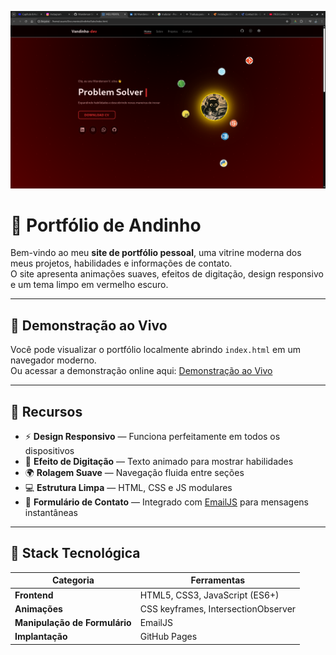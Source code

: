 ![Captura de tela do portfólio](cp.png)

# 🌌 Portfólio de Andinho

Bem-vindo ao meu **site de portfólio pessoal**, uma vitrine moderna dos meus projetos, habilidades e informações de contato.  
O site apresenta animações suaves, efeitos de digitação, design responsivo e um tema limpo em vermelho escuro.

---

## 🔗 Demonstração ao Vivo
Você pode visualizar o portfólio localmente abrindo `index.html` em um navegador moderno.  
Ou acessar a demonstração online aqui: [Demonstração ao Vivo](https://andinhoo24.github.io/wandersonvsilva/)

---

## 🚀 Recursos

- ⚡ **Design Responsivo** — Funciona perfeitamente em todos os dispositivos  
- 🎨 **Efeito de Digitação** — Texto animado para mostrar habilidades  
- 🌍 **Rolagem Suave** — Navegação fluida entre seções  
- 💻 **Estrutura Limpa** — HTML, CSS e JS modulares  
- 📧 **Formulário de Contato** — Integrado com [EmailJS](https://www.emailjs.com/) para mensagens instantâneas  

---

## 🧠 Stack Tecnológica

| Categoria | Ferramentas |
|------------|-------------|
| **Frontend** | HTML5, CSS3, JavaScript (ES6+) |
| **Animações** | CSS keyframes, IntersectionObserver |
| **Manipulação de Formulário** | EmailJS |
| **Implantação** | GitHub Pages |
